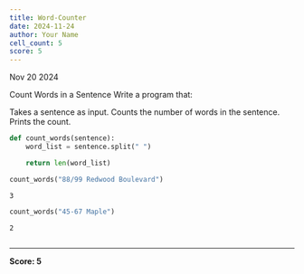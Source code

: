 ```yaml
---
title: Word-Counter
date: 2024-11-24
author: Your Name
cell_count: 5
score: 5
---
```


Nov 20 2024

Count Words in a Sentence
Write a program that:

Takes a sentence as input.
Counts the number of words in the sentence.
Prints the count.


```python
def count_words(sentence):
    word_list = sentence.split(" ")

    return len(word_list)
```


```python
count_words("88/99 Redwood Boulevard")
```




    3




```python
count_words("45-67 Maple")
```




    2




```python

```


---
**Score: 5**